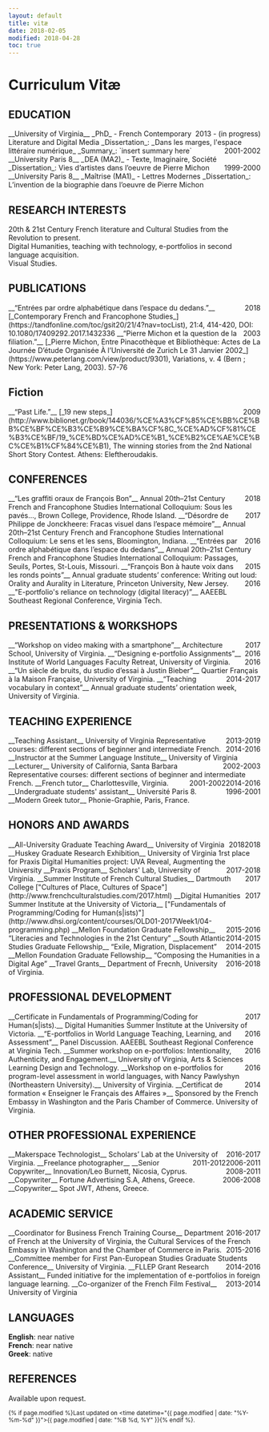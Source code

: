 ```yaml
---
layout: default
title: vitæ
date: 2018-02-05
modified: 2018-04-28
toc: true
---
```


<div class="header-bar">
  <h1>Curriculum Vitæ</h1>
  <!-- <h2>[Download PDF]({{ "/assets/docs/CV18.pdf" | absolute_url }})</h2> -->
</div>

<!--
## CURRENTLY
- PhD candidate in the Department of French in University of Virginia
- Praxis Fellow at the Scholars' Lab
-->

<!--
Use this snippet code to add a link to download CV in pdf.
[Download PDF]({{ "/assets/docs/CV18.pdf" | absolute_url }})
-->

## EDUCATION

<figcaption class="address p" style="float: right;">2013 - (in progress)</figcaption>
__University of Virginia__   
_PhD_ - French Contemporary Literature and Digital Media  
_Dissertation_: _Dans les marges, l'espace littéraire numérique_  
_Summary_: `insert summary here`


<figcaption class="address p" style="float: right;">2001-2002</figcaption>
__University Paris 8__      
_DEA (MA2)_ - Texte, Imaginaire, Société     
_Dissertation_: Vies d’artistes dans l’oeuvre de Pierre Michon

<figcaption class="address p" style="float: right;">1999-2000</figcaption>
__University Paris 8__    
_Maîtrise (MA1)_ - Lettres Modernes   
_Dissertation_: L’invention de la biographie dans l’oeuvre de Pierre Michon  

## RESEARCH INTERESTS

20th & 21st Century French literature and Cultural Studies from the Revolution to present.  
Digital Humanities, teaching with technology, e-portfolios in second language acquisition.  
Visual Studies.

## PUBLICATIONS

<figcaption class="address p" style="float: right;">2018</figcaption>
__“Entrées par ordre alphabétique dans l’espace du dedans.”__   
[_Contemporary French and Francophone Studies_](https://tandfonline.com/toc/gsit20/21/4?nav=tocList), 21:4, 414-420, DOI: 10.1080/17409292.2017.1432336

<figcaption class="address p" style="float: right;">2003</figcaption>  
__“Pierre Michon et la question de la filiation.”__  
 [_Pierre Michon, Entre Pinacothèque et Bibliothèque: Actes de La Journée D’étude Organisée À l’Université de Zurich Le 31 Janvier 2002_](https://www.peterlang.com/view/product/9301), Variations, v. 4 (Bern ; New York: Peter Lang, 2003). 57-76

## Fiction

<figcaption class="address p" style="float: right;">2009</figcaption>
__“Past Life.”__  
[_19 new steps_](http://www.biblionet.gr/book/144036/%CE%A3%CF%85%CE%BB%CE%BB%CE%BF%CE%B3%CE%B9%CE%BA%CF%8C_%CE%AD%CF%81%CE%B3%CE%BF/19_%CE%BD%CE%AD%CE%B1_%CE%B2%CE%AE%CE%BC%CE%B1%CF%84%CE%B1), The winning stories from the 2nd National Short Story Contest. Athens: Eleftheroudakis.

## CONFERENCES

<figcaption class="address p" style="float: right;">2018</figcaption>
__“Les graffiti oraux de François Bon”__  
Annual 20th–21st Century French and Francophone Studies International Colloquium: Sous les pavés..., Brown College, Providence, Rhode Island.

<figcaption class="address p" style="float: right;">2017</figcaption>
__“Désordre de Philippe de Jonckheere: Fracas visuel dans l’espace mémoire”__  
Annual 20th–21st Century French and Francophone Studies International Colloquium: Le sens et les sens, Bloomington, Indiana.

<figcaption class="address p" style="float: right;">2016</figcaption>
__“Entrées par ordre alphabétique dans l’espace du dedans”__  
Annual 20th–21st Century French and Francophone Studies International Colloquium: Passages, Seuils, Portes, St-Louis, Missouri.

<figcaption class="address p" style="float: right;">2015</figcaption>
__“François Bon à haute voix dans les ronds points”__  
Annual graduate students’ conference: Writing out loud: Orality and Aurality in Literature, Princeton University, New Jersey.

<figcaption class="address p" style="float: right;">2016</figcaption>
__"E-portfolio's reliance on technology (digital literacy)”__  
AAEEBL Southeast Regional Conference, Virginia Tech.

## PRESENTATIONS & WORKSHOPS

<figcaption class="address p" style="float: right;">2017</figcaption>
__“Workshop on video making with a smartphone”__  
Architecture School, University of Virginia.

<figcaption class="address p" style="float: right;">2016</figcaption>
__“Designing e-portfolio Assignments”__  
Institute of World Languages Faculty Retreat, University of Virginia.

<figcaption class="address p" style="float: right;">2016</figcaption>
__“Un siècle de bruits, du studio d’essai à Justin Bieber”__  
Quartier Français à la Maison Française, University of Virginia.

<figcaption class="address p" style="float: right;">2014-2017</figcaption>
__“Teaching vocabulary in context”__  
Annual graduate students’ orientation week, University of Virginia.


## TEACHING EXPERIENCE

<figcaption class="address p" style="float: right;">2013-2019</figcaption>
__Teaching Assistant__   
University of Virginia  
Representative courses: different sections of beginner and intermediate French.

<figcaption class="address p" style="float: right;">2014-2016</figcaption>
__Instructor at the Summer Language Institute__  
University of Virginia

<figcaption class="address p" style="float: right;">2002-2003</figcaption>
__Lecturer__  
University of California, Santa Barbara  
Representative courses: different sections of beginner and intermediate French.

<figcaption class="address p" style="float: right;">2014-2016</figcaption>
__French tutor__  
Charlottesville, Virginia.  

<figcaption class="address p" style="float: right;">2001-2002</figcaption>
__Undergraduate students' assistant__  
Université Paris 8.

<figcaption class="address p" style="float: right;">1996-2001</figcaption>
__Modern Greek tutor__  
Phonie-Graphie, Paris, France.


## HONORS AND AWARDS  

<figcaption class="address p" style="float: right;">2018</figcaption>
__All-University Graduate Teaching Award__
University of Virginia

<figcaption class="address p" style="float: right;">2018</figcaption>
__Huskey Graduate Research Exhibition__  
University of Virginia  
1rst place for Praxis Digital Humanities project: UVA Reveal, Augmenting the University

<figcaption class="address p" style="float: right;">2017-2018</figcaption>
__Praxis Program__  
Scholars' Lab, University of Virginia.  

<figcaption class="address p" style="float: right;">2017</figcaption>
__Summer Institute of French Cultural Studies__ 
Dartmouth College  
["Cultures of Place, Cultures of Space"](http://www.frenchculturalstudies.com/2017.html)


<figcaption class="address p" style="float: right;">2017</figcaption>
__Digital Humanities Summer Institute at the University of Victoria__  
["Fundamentals of Programming/Coding for Human(s|ists)"](http://www.dhsi.org/content/courses/OLD01-2017Week1/04-programming.php)

<figcaption class="address p" style="float: right;">2015-2016</figcaption>
__Mellon Foundation Graduate Fellowship__  
“Literacies and Technologies in the 21st Century”

<figcaption class="address p" style="float: right;">2014-2015</figcaption>
__South Atlantic Studies Graduate Fellowship__  
“Exile, Migration, Displacement”

<figcaption class="address p" style="float: right;">2014-2015</figcaption>
__Mellon Foundation Graduate Fellowship__  
“Composing the Humanities in a Digital Age”   

<figcaption class="address p" style="float: right;">2016-2018</figcaption>
__Travel Grants__  
Department of Frecnh, University of Virginia.   

## PROFESSIONAL DEVELOPMENT

<figcaption class="address p" style="float: right;">2017</figcaption>
__Certificate in Fundamentals of Programming/Coding for Human(s|ists).__   
Digital Humanities Summer Institute at the University of Victoria.

<figcaption class="address p" style="float: right;">2016</figcaption>
__“E-portfolios in World Language Teaching, Learning, and Assessment”__  
Panel Discussion. AAEEBL Southeast Regional Conference at Virginia Tech.

<figcaption class="address p" style="float: right;">2016</figcaption>
__Summer workshop on e-portfolios: Intentionality, Authenticity, and Engagement.__  
University of Virginia, Arts & Sciences Learning Design and Technology.

<figcaption class="address p" style="float: right;">2016</figcaption>
__Workshop on e-portfolios for program-level assessment in world languages, with Nancy Pawlyshyn (Northeastern University).__  
University of Virginia.

<figcaption class="address p" style="float: right;">2014</figcaption>
__Certificat de formation « Enseigner le Français des Affaires »__   
Sponsored by the French Embassy in Washington and the Paris Chamber of Commerce.  
University of Virginia.

## OTHER PROFESSIONAL EXPERIENCE

<figcaption class="address p" style="float: right;">2016-2017</figcaption>
__Makerspace Technologist__  
Scholars’ Lab at the University of Virginia.

<figcaption class="address p" style="float: right;">2006-2011</figcaption>
__Freelance photographer__  

<figcaption class="address p" style="float: right;">2011-2012</figcaption>
__Senior Copywriter__  
Innovation/Leo Burnett, Nicosia, Cyprus.

<figcaption class="address p" style="float: right;">2008-2011</figcaption>
__Copywriter__  
Fortune Advertising S.A, Athens, Greece.

<figcaption class="address p" style="float: right;">2006-2008</figcaption>
__Copywriter__  
Spot JWT, Athens, Greece.

## ACADEMIC SERVICE

<figcaption class="address p" style="float: right;">2016-2017</figcaption>
__Coordinator for Business French Training Course__  
Department of French at the University of Virginia, the Cultural Services of the French Embassy in Washington and the Chamber of Commerce in Paris.

<figcaption class="address p" style="float: right;">2015-2016</figcaption>
__Committee member for First Pan-European Studies Graduate Students Conference__  
University of Virginia.

<figcaption class="address p" style="float: right;">2014-2016</figcaption>
__FLLEP Grant Research Assistant__  
Funded initiative for the implementation of e-portfolios in foreign language learning.

<figcaption class="address p" style="float: right;">2013-2014</figcaption>
__Co-organizer of the French Film Festival__  
University of Virginia

## LANGUAGES

__English__: near native    
__French__: near native  
__Greek__: native  


## REFERENCES

Available upon request.


<small class="address p" style="float: right;">{% if page.modified %}Last updated on <time datetime="{{ page.modified | date: "%Y-%m-%d" }}">{{ page.modified | date: "%B %d, %Y" }}</time>{% endif %}.</small>